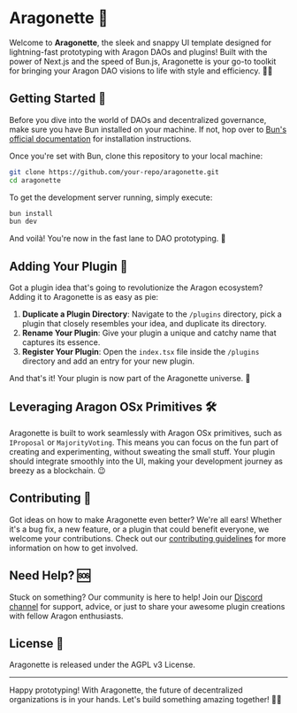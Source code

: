 # Aragonette 🚀

Welcome to **Aragonette**, the sleek and snappy UI template designed for lightning-fast prototyping with Aragon DAOs and plugins! Built with the power of Next.js and the speed of Bun.js, Aragonette is your go-to toolkit for bringing your Aragon DAO visions to life with style and efficiency. 🎨✨

## Getting Started 🏁

Before you dive into the world of DAOs and decentralized governance, make sure you have Bun installed on your machine. If not, hop over to [Bun's official documentation](https://bun.sh/) for installation instructions.

Once you're set with Bun, clone this repository to your local machine:

```bash
git clone https://github.com/your-repo/aragonette.git
cd aragonette
```

To get the development server running, simply execute:

```bash
bun install
bun dev
```

And voilà! You're now in the fast lane to DAO prototyping. 🌟

## Adding Your Plugin 🧩

Got a plugin idea that's going to revolutionize the Aragon ecosystem? Adding it to Aragonette is as easy as pie:

1. **Duplicate a Plugin Directory**: Navigate to the `/plugins` directory, pick a plugin that closely resembles your idea, and duplicate its directory.
2. **Rename Your Plugin**: Give your plugin a unique and catchy name that captures its essence.
3. **Register Your Plugin**: Open the `index.tsx` file inside the `/plugins` directory and add an entry for your new plugin.

And that's it! Your plugin is now part of the Aragonette universe. 🌌

## Leveraging Aragon OSx Primitives 🛠

Aragonette is built to work seamlessly with Aragon OSx primitives, such as `IProposal` or `MajorityVoting`. This means you can focus on the fun part of creating and experimenting, without sweating the small stuff. Your plugin should integrate smoothly into the UI, making your development journey as breezy as a blockchain. 😉

## Contributing 🤝

Got ideas on how to make Aragonette even better? We're all ears! Whether it's a bug fix, a new feature, or a plugin that could benefit everyone, we welcome your contributions. Check out our [contributing guidelines](CONTRIBUTING.md) for more information on how to get involved.

## Need Help? 🆘

Stuck on something? Our community is here to help! Join our [Discord channel](https://discord.com/invite/eqQJkdp) for support, advice, or just to share your awesome plugin creations with fellow Aragon enthusiasts.

## License 📜

Aragonette is released under the AGPL v3 License.

---

Happy prototyping! With Aragonette, the future of decentralized organizations is in your hands. Let's build something amazing together! 🚀🌈
